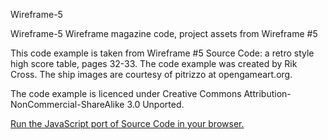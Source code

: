 Wireframe-5

Wireframe-5 Wireframe magazine code, project assets from Wireframe #5

This code example is taken from Wireframe #5 Source Code: a retro style high score table, pages 32-33. The code example was created by Rik Cross. The ship images are courtesy of pitrizzo at opengameart.org.

The code example is licenced under Creative Commons Attribution-NonCommercial-ShareAlike 3.0 Unported.

[Run the JavaScript port of Source Code in your browser.](https://thisarray.github.io/Wireframe-5/highscore.html)
